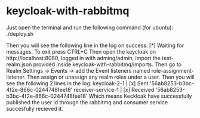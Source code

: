 # keycloak-with-rabbitmq
Just open the terminal and run the following command (for ubuntu):
./deploy.sh

Then you  will see the following line in the log on success:
 [*] Waiting for messages. To exit press CTRL+C
Then open the keycloak on http://localhost:8080, logged in with adming/admin, import the test-realm.json provided inside keycloak-with-rabbitmq/imports.
Then go to Realm Settings -> Events -> add the Event listeners named role-assignment-listener.
Then assign or unassign any realm roles under a user.
Then you will see the following 2 lines in the log:
keycloak-2-1        |  [x] Sent '56ab8253-b3bc-4f2e-866c-0244748fee18'
receiver-service-1  |  [x] Received '56ab8253-b3bc-4f2e-866c-0244748fee18'
Which means Keckloak have successfully published the user id through the rabbitmq and consumer service succesfully recieved it.
